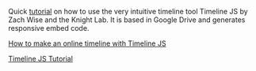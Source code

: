 Quick [tutorial](https://www.youtube.com/watch?v=EiAn89u0D7M) on how to use the very intuitive timeline tool Timeline JS by Zach Wise and the Knight Lab. It is based in Google Drive and generates responsive embed code.

[How to make an online timeline with Timeline JS](https://www.youtube.com/watch?v=gNQA2HEseso)

[Timeline JS Tutorial](https://www.youtube.com/watch?v=LaMuQILFfuc)
